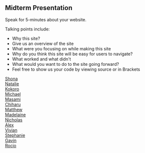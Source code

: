 <h2>Midterm Presentation</h2>

<p>Speak for 5-minutes about your website.</p>
<p>Talking points include:</p>
<ul>  
<li>Why this site?</li>
<li>Give us an overview of the site</li>
<li>What were you focusing on while making this site</li>
<li>Why do you think this site will be easy for users to navigate?</li>
<li>What worked and what didn't</li>
<li>What would you want to do to the site going forward?</li>
<li>Feel free to show us your code by viewing source or in Brackets</li>
</ul>

<a href="http://shaunaxani.com/fit/cg214/midtermsFall2016/shona/bees.html">Shona</a> <br/>
<a href="http://shaunaxani.com/fit/cg214/midtermsFall2016/natalie/Pages/home%20page.html">Natalie</a> <br/>
<a href="http://shaunaxani.com/fit/cg214/midtermsFall2016/kokoro/index.html">Kokoro</a> <br/>
<a href="http://shaunaxani.com/fit/cg214/midtermsFall2016/michael/hypertext%20site.html">Michael</a> <br/>
<a href="http://shaunaxani.com/fit/cg214/midtermsFall2016/masami/index.html">Masami</a> <br/>
<a href="http://shaunaxani.com/fit/cg214/midtermsFall2016/chiharu/index.html">Chiharu</a> <br/>
<a href="http://shaunaxani.com/fit/cg214/midtermsFall2016/matthew/Index.html">Matthew</a> <br/>
<a href="http://shaunaxani.com/fit/cg214/midtermsFall2016/madelaine/index.html">Madelaine</a> <br/>
<a href="http://shaunaxani.com/fit/cg214/midtermsFall2016/nicholas/Index.html">Nicholas</a> <br/>
<a href="http://shaunaxani.com/fit/cg214/midtermsFall2016/alex/index.html">Alex</a> <br/>
<a href="http://shaunaxani.com/fit/cg214/midtermsFall2016/vivian/Pages/index.html">Vivian</a> <br/>
<a href="http://shaunaxani.com/fit/cg214/midtermsFall2016/stephanie/index.html">Stephanie</a> <br />
<a href="http://shaunaxani.com/fit/cg214/midtermsFall2016/gavin/Midterm.html">Gavin</a> <br/>
<a href="http://shaunaxani.com/fit/cg214/midtermsFall2016/rocio/index.html">Rocio</a> <br />



